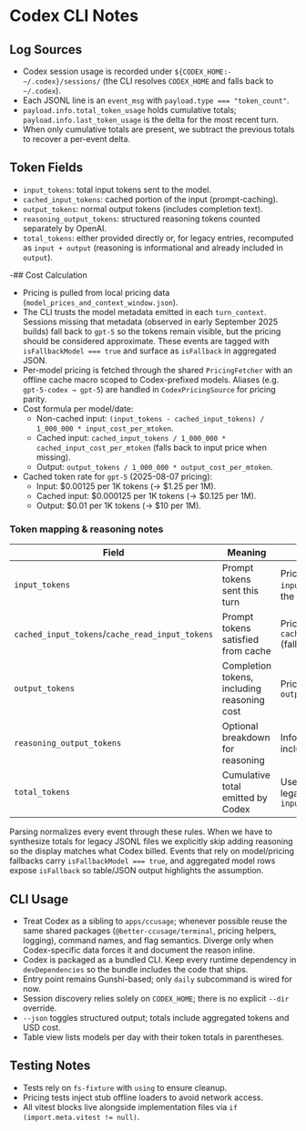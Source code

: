 # Codex CLI Notes

## Log Sources

- Codex session usage is recorded under `${CODEX_HOME:-~/.codex}/sessions/` (the CLI resolves `CODEX_HOME` and falls back to `~/.codex`).
- Each JSONL line is an `event_msg` with `payload.type === "token_count"`.
- `payload.info.total_token_usage` holds cumulative totals; `payload.info.last_token_usage` is the delta for the most recent turn.
- When only cumulative totals are present, we subtract the previous totals to recover a per-event delta.

## Token Fields

- `input_tokens`: total input tokens sent to the model.
- `cached_input_tokens`: cached portion of the input (prompt-caching).
- `output_tokens`: normal output tokens (includes completion text).
- `reasoning_output_tokens`: structured reasoning tokens counted separately by OpenAI.
- `total_tokens`: either provided directly or, for legacy entries, recomputed as `input + output` (reasoning is informational and already included in `output`).

-## Cost Calculation

- Pricing is pulled from local pricing data (`model_prices_and_context_window.json`).
- The CLI trusts the model metadata emitted in each `turn_context`. Sessions missing that metadata (observed in early September 2025 builds) fall back to `gpt-5` so the tokens remain visible, but the pricing should be considered approximate. These events are tagged with `isFallbackModel === true` and surface as `isFallback` in aggregated JSON.
- Per-model pricing is fetched through the shared `PricingFetcher` with an offline cache macro scoped to Codex-prefixed models. Aliases (e.g. `gpt-5-codex → gpt-5`) are handled in `CodexPricingSource` for pricing parity.
- Cost formula per model/date:
  - Non-cached input: `(input_tokens - cached_input_tokens) / 1_000_000 * input_cost_per_mtoken`.
  - Cached input: `cached_input_tokens / 1_000_000 * cached_input_cost_per_mtoken` (falls back to input price when missing).
  - Output: `output_tokens / 1_000_000 * output_cost_per_mtoken`.
- Cached token rate for `gpt-5` (2025-08-07 pricing):
  - Input: $0.00125 per 1K tokens (→ $1.25 per 1M).
  - Cached input: $0.000125 per 1K tokens (→ $0.125 per 1M).
  - Output: $0.01 per 1K tokens (→ $10 per 1M).

### Token mapping & reasoning notes

| Field                                           | Meaning                                     | Billing treatment                                                        |
| ----------------------------------------------- | ------------------------------------------- | ------------------------------------------------------------------------ |
| `input_tokens`                                  | Prompt tokens sent this turn                | Priced at `input_cost_per_mtoken` minus the cached share                 |
| `cached_input_tokens`/`cache_read_input_tokens` | Prompt tokens satisfied from cache          | Priced at `cached_input_cost_per_mtoken` (falls back to input price)     |
| `output_tokens`                                 | Completion tokens, including reasoning cost | Priced at `output_cost_per_mtoken`                                       |
| `reasoning_output_tokens`                       | Optional breakdown for reasoning            | Informational only; already included in `output_tokens`                  |
| `total_tokens`                                  | Cumulative total emitted by Codex           | Used verbatim when present; legacy entries fall back to `input + output` |

Parsing normalizes every event through these rules. When we have to synthesize totals for legacy JSONL files we explicitly skip adding reasoning so the display matches what Codex billed. Events that rely on model/pricing fallbacks carry `isFallbackModel === true`, and aggregated model rows expose `isFallback` so table/JSON output highlights the assumption.

## CLI Usage

- Treat Codex as a sibling to `apps/ccusage`; whenever possible reuse the same shared packages (`@better-ccusage/terminal`, pricing helpers, logging), command names, and flag semantics. Diverge only when Codex-specific data forces it and document the reason inline.
- Codex is packaged as a bundled CLI. Keep every runtime dependency in `devDependencies` so the bundle includes the code that ships.
- Entry point remains Gunshi-based; only `daily` subcommand is wired for now.
- Session discovery relies solely on `CODEX_HOME`; there is no explicit `--dir` override.
- `--json` toggles structured output; totals include aggregated tokens and USD cost.
- Table view lists models per day with their token totals in parentheses.

## Testing Notes

- Tests rely on `fs-fixture` with `using` to ensure cleanup.
- Pricing tests inject stub offline loaders to avoid network access.
- All vitest blocks live alongside implementation files via `if (import.meta.vitest != null)`.
